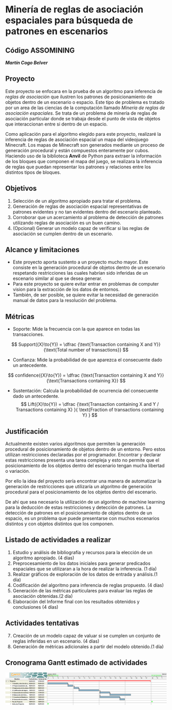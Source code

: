 # Minería de reglas de asociación espaciales para búsqueda de patrones en escenarios #

## Código ASSOMINING ##

***Martín Cogo Belver***

## Proyecto ##

Este proyecto se enfocara en la prueba de un algoritmo para inferencia de *reglas de asociación* que ilustren los patrones de posicionamiento de objetos dentro de un escenario o espacio. Este tipo de problema es tratado por un area de las ciencias de la computación llamado *Minería de reglas de asociación espaciales*. Se trata de un problema de minería de reglas de asociación particular donde se trabaja desde el punto de vista de objetos que interaccionan entre si dentro de un espacio.

Como aplicación para el algoritmo elegido para este proyecto, realizaré la inferencia de reglas de asociación espacial un mapa del videojuego Minecraft. Los mapas de Minecraft son generados mediante un proceso de generación procedural y están compuestos enteramente por cubos. Haciendo uso de la biblioteca **Anvil** de Python para extraer la información de los bloques que componen el mapa del juego, se realizara la inferencia de reglas que puedan representar los patrones y relaciones entre los distintos tipos de bloques.

## Objetivos ##  

1. Selección de un algoritmo apropiado para tratar el problema.
2. Generación de reglas de asociación espacial representativas de patrones evidentes y no tan evidentes dentro del escenario planteado.
3. Corroborar que un acercamiento al problema de detección de patrones utilizando reglas de asociación es un buen camino.
4. (Opcional) Generar un modelo capaz de verificar si las reglas de asociación se cumplen dentro de un escenario.

## Alcance y limitaciones ##

+ Este proyecto aporta sustento a un proyecto mucho mayor. Este consiste en la generación procedural de objetos dentro de un escenario respetando restricciones las cuales habrían sido inferidas de un escenario similar al que se desea generar.
+ Para este proyecto se quiere evitar entrar en problemas de computer vision para la extracción de los datos de entornos.
+ También, de ser posible, se quiere evitar la necesidad de generación manual de datos para la resolución del problema.  

## Métricas ##

+ Soporte: Mide la frecuencia con la que aparece en todas las transacciones.

$$
Support({X}\to{Y})  = \dfrac
{\text{Transaction containing X and Y}}
{\text{Total number of transactions}}
$$

+ Confianza: Mide la probabilidad de que aparezca el consecuente dado un antecedente.

$$
confidence({X}\to{Y})  = \dfrac
{\text{Transaction containing X and Y}}
{\text{Transactions containing X}}
$$

+ Sustentación: Calcula la probabilidad de ocurrencia del consecuente dado un antecedente.
$$
Lift({X}\to{Y})  = \dfrac
{\text{Transaction containing X and Y / Transactions containing X}
}{
\text{Fraction of transactions containing Y}
}
$$

## Justificación ##

Actualmente existen varios algoritmos que permiten la generación procedural de posicionamiento de objetos dentro de un  entorno. Pero estos utilizan restricciones declaradas por el programador. Encontrar y declarar estas restricciones presenta una tarea compleja y esto no permite que el posicionamiento de los objetos dentro del escenario tengan mucha libertad o variación.  

Por ello la idea del proyecto sería encontrar una manera de automatizar la generación de restricciones que utilizaría un algoritmo de generación procedural para el posicionamiento de los objetos dentro del escenario.

De ahí que sea necesario la utilización de un algoritmo de machine learning para la deducción de estas restricciones y detección de patrones. La detección de patrones en el posicionamiento de objetos dentro de un espacio, es un problema que puede presentarse con muchos escenarios distintos y con objetos distintos que los componen.  

## Listado de actividades a realizar ##

1. Estudio y análisis de bibliografía y recursos para la elección de un algoritmo apropiado. (4 días)
2. Preprocesamiento de los datos iniciales para generar predicados espaciales que se utilizaran a la hora de realizar la inferencia. (1 día)
3. Realizar gráficos de exploración de los datos de entrada y análisis.(1 día)
4. Codificación del algoritmo para inferencia de reglas propuesto. (4 días)
5. Generación de las métricas particulares para evaluar las reglas de asociación obtenidas.(2 día)
6. Elaboración del Informe final con los resultados obtenidos y conclusiones (4 días)

## Actividades tentativas ##

7. Creación de un modelo capaz de valuar si se cumplen un conjunto de reglas inferidas en un escenario. (4 días)
8. Generación de métricas adicionales a partir del modelo obtenido.(1 día)

## Cronograma Gantt estimado de actividades ##

![Gantt de Anteproyecto](./Images/AnteproyectoGantt.png)
